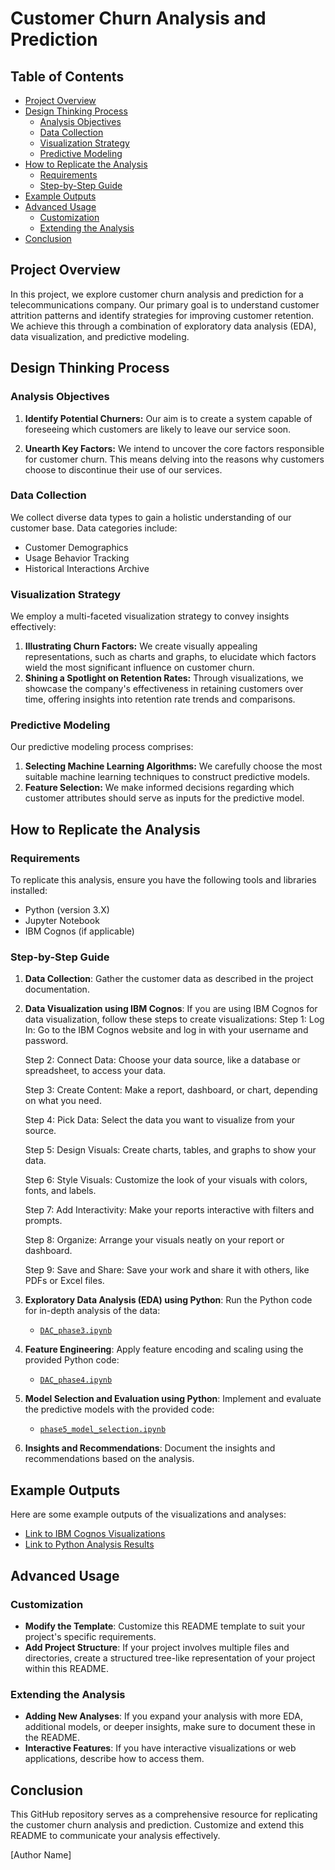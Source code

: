 # Customer Churn Analysis and Prediction

## Table of Contents
- [Project Overview](#project-overview)
- [Design Thinking Process](#design-thinking-process)
  - [Analysis Objectives](#analysis-objectives)
  - [Data Collection](#data-collection)
  - [Visualization Strategy](#visualization-strategy)
  - [Predictive Modeling](#predictive-modeling)
- [How to Replicate the Analysis](#how-to-replicate-the-analysis)
  - [Requirements](#requirements)
  - [Step-by-Step Guide](#step-by-step-guide)
- [Example Outputs](#example-outputs)
- [Advanced Usage](#advanced-usage)
  - [Customization](#customization)
  - [Extending the Analysis](#extending-the-analysis)
- [Conclusion](#conclusion)

## Project Overview

In this project, we explore customer churn analysis and prediction for a telecommunications company. Our primary goal is to understand customer attrition patterns and identify strategies for improving customer retention. We achieve this through a combination of exploratory data analysis (EDA), data visualization, and predictive modeling.

## Design Thinking Process

### Analysis Objectives

1. **Identify Potential Churners:** Our aim is to create a system capable of foreseeing which customers are likely to leave our service soon.

2. **Unearth Key Factors:** We intend to uncover the core factors responsible for customer churn. This means delving into the reasons why customers choose to discontinue their use of our services.

### Data Collection

We collect diverse data types to gain a holistic understanding of our customer base. Data categories include:
- Customer Demographics
- Usage Behavior Tracking
- Historical Interactions Archive

### Visualization Strategy

We employ a multi-faceted visualization strategy to convey insights effectively:
1. **Illustrating Churn Factors:** We create visually appealing representations, such as charts and graphs, to elucidate which factors wield the most significant influence on customer churn.
2. **Shining a Spotlight on Retention Rates:** Through visualizations, we showcase the company's effectiveness in retaining customers over time, offering insights into retention rate trends and comparisons.

### Predictive Modeling

Our predictive modeling process comprises:
1. **Selecting Machine Learning Algorithms:** We carefully choose the most suitable machine learning techniques to construct predictive models.
2. **Feature Selection:** We make informed decisions regarding which customer attributes should serve as inputs for the predictive model.

## How to Replicate the Analysis

### Requirements

To replicate this analysis, ensure you have the following tools and libraries installed:
- Python (version 3.X)
- Jupyter Notebook
- IBM Cognos (if applicable)

### Step-by-Step Guide

1. **Data Collection**: Gather the customer data as described in the project documentation.

2. **Data Visualization using IBM Cognos**: If you are using IBM Cognos for data visualization, follow these steps to create visualizations:
   Step 1: Log In: Go to the IBM Cognos website and log in with your username and password.

   Step 2: Connect Data: Choose your data source, like a database or spreadsheet, to access your data.

   Step 3: Create Content: Make a report, dashboard, or chart, depending on what you need.

   Step 4: Pick Data: Select the data you want to visualize from your source.

   Step 5: Design Visuals: Create charts, tables, and graphs to show your data.

   Step 6: Style Visuals: Customize the look of your visuals with colors, fonts, and labels.

   Step 7: Add Interactivity: Make your reports interactive with filters and prompts.

   Step 8: Organize: Arrange your visuals neatly on your report or dashboard.

   Step 9: Save and Share: Save your work and share it with others, like PDFs or Excel files.

3. **Exploratory Data Analysis (EDA) using Python**: Run the Python code for in-depth analysis of the data:
   - [`DAC_phase3.ipynb`](DAC_phase3.ipynb)

4. **Feature Engineering**: Apply feature encoding and scaling using the provided Python code:
   - [`DAC_phase4.ipynb`]([/analysis/phase4_feature_engineering.ipyn](https://github.com/rishikaandh/Customer_Churn_Prediction/blob/main/DAC_phase4.ipynb)b)

5. **Model Selection and Evaluation using Python**: Implement and evaluate the predictive models with the provided code:
   - [`phase5_model_selection.ipynb`](/analysis/phase5_model_selection.ipynb)

6. **Insights and Recommendations**: Document the insights and recommendations based on the analysis.

## Example Outputs

Here are some example outputs of the visualizations and analyses:

- [Link to IBM Cognos Visualizations](cognos_visualizations.pdf)
- [Link to Python Analysis Results](python_analysis_results.pdf)

## Advanced Usage

### Customization

- **Modify the Template**: Customize this README template to suit your project's specific requirements.
- **Add Project Structure**: If your project involves multiple files and directories, create a structured tree-like representation of your project within this README.

### Extending the Analysis

- **Adding New Analyses**: If you expand your analysis with more EDA, additional models, or deeper insights, make sure to document these in the README.
- **Interactive Features**: If you have interactive visualizations or web applications, describe how to access them.

## Conclusion

This GitHub repository serves as a comprehensive resource for replicating the customer churn analysis and prediction. Customize and extend this README to communicate your analysis effectively.

[Author Name]

